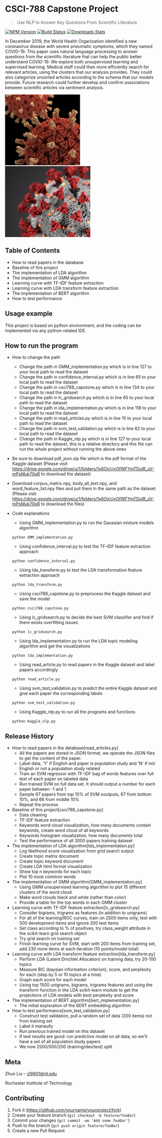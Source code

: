 # CSCI-788 Capstone Project
> Use NLP to Answer Key Questions From Scientific Literature

[![NPM Version][npm-image]][npm-url]
[![Build Status][travis-image]][travis-url]
[![Downloads Stats][npm-downloads]][npm-url]

In December 2019, the World Health Organization identified a new coronavirus disease with severe pneumatic symptoms, which they named COVID-19. This paper uses natural language processing to answer questions from the scientific literature that can help the public better understand COVID-19. We explore both unsupervised learning and supervised learning. Medical staff could then more efficiently search for relevant articles, using the clusters that our analysis provides. They could also categorize unsorted articles according to the schema that our models provide. Future research could further develop and confirm associations between scientific articles via sentiment analysis. 

![](header1.png)
![](header2.png)


## Table of Contents 
- How to read papers in the database
- Baseline of this project
- The implementation of LDA algorithm
- The implementation of GMM algorithm
- Learning curve with TF-IDF feature extraction
- Learning curve with LDA transform feature extraction
- The implementation of BERT algorithm
- How to test performance

## Usage example

This project is based on python environment, and the coding can be implemented via any python-related IDE.

## How to run the program
* How to change the path 
   * Change the path in GMM_implementation.py which is in line 127 to your local path to read the dataset
   * Change the path in confidence_interval.py which is in line 65 to your local path to read the dataset
   * Change the path in csci788_capstone.py which is in line 134 to your local path to read the dataset
   * Change the path in lc_gridsearch.py which is in line 65 to your local path to read the dataset
   * Change the path in lda_implementation.py which is in line 118 to your local path to read the dataset
   * Change the path in read_articles.py which is in line 15 to your local path to read the dataset
   * Change the path in svm_test_validation.py which is in line 62 to your local path to read the dataset
   * Change the path in Kaggle_nlp.py which is in line 127 to your local path to read the dataset, this is a relative directory and this file can run the whole project without running the above ones
   
* Be sure to download pdf_json.zip file which is the pdf format of the Kaggle dataset (Please visit https://drive.google.com/drive/u/1/folders/1x6OicUyOfWFYmTDulR_sV-mPsMuk70pR to download the dataset)
* Download corpus_matrix.npy, body_all_text.npy, and word_feature_list.npy files and put them in the same path as the dataset (Please visit https://drive.google.com/drive/u/1/folders/1x6OicUyOfWFYmTDulR_sV-mPsMuk70pR to download the files)
* Code explanations
   * Using GMM_implementation.py to run the Gaussian mixture models algorithm
   ```
   python GMM_implementation.py
   ```
   * Using confidence_interval.py to test the TF-IDF feature extraction approach
   ```
   python confidence_interval.py
   ```
   * Using lda_transform.py to test the LDA transformation feature extraction approach
   ```
   python lda_transform.py
   ```
   * Using csci788_capstone.py to preprocess the Kaggle dataset and save the model
   ```
   python csci788_capstone.py
   ```
   * Using lc_gridsearch.py to decide the best SVM classifier and find if there exists overfitting issues
   ```
   python lc_gridsearch.py
   ```
   * Using lda_implementation.py to run the LDA topic modeling algorithm and get the visualizations
   ```
   python lda_implementation.py
   ```
   * Using read_article.py to read papers in the Kaggle dataset and label papers accordingly
   ```
   python read_article.py
   ```
   * Using svm_test_validation.py to predict the entire Kaggle dataset and give each paper the corresponding labels
   ```
   python svm_test_validation.py
   ```
   * Using Kaggle_nlp.py to run all the programs and functions
   ```
   python Kaggle_nlp.py
   ```

## Release History

* How to read papers in the database[read_articles.py]
    * All the papers are stored in JSON format, we operate the JSON files to get the content of the paper. 
    * Label data, 'Y' if English and paper is population study and 'N' if not English or not a population study related
    * Train an SVM regressor with TF-IDF bag of words features over full text of each paper on labeled data
    * Run trained SVM on full data set. It should output a number for each paper between -1 and 1
    * Sample 67 papers from top 10% of SVM ooutputs, 67 from bottom 10%, and 66 from middle 10%
    * Repeat the process
* Baseline of this project[csci788_capstone.py]
    * Data cleaning
    * TF-IDF feature extraction
    * Keywords word cloud visualization, how many documents contain keywords, create word cloud of all keywords
    * Keywords histogram visualization, how many documents total
    * Test the performance of all 3000 papers training dataset
* The implementation of LDA algorithm[lda_implementation.py]
    * Log likelihood score visualization from grid search output
    * Create topic matrix document
    * Create topic keyword document
    * Create LDA html format visualization
    * Show top n keywords for each topic
    * Plot 10 most common words
* The implementation of GMM algorithm[GMM_implementation.py]
    * Using GMM unsupervised learning algorithm to plot 15 different clusters of the word cloud
    * Make word clouds black and white (rather than color)
    * Provide a table for the top words in each GMM cluster
* Learning curve with TF-IDF feature extraction[lc_gridsearch.py]
    * Consider bigrams, trigrams as features (in addition to unigrams)
    * For all of the learning/ROC curves, train on 2500 items only, test with 500 development items and ignore 200 test items
    * Set class according to % of positives, try class_weight attribute in the scikit-learn grid search object
    * Try grid search on training set
    * Finish learning curve for SVM, start with 200 items from training set, add 230 more items at each iteration (10 points/model total)
* Learning curve with LDA transform feature extraction[lda_transform.py]
    * Perform LDA (Latent Dirichlet Allocation) on training data, try 20-100 topics
    * Measure BIC (baysian information criterion), score, and perplexity for each (step by 5 or 10 topics at a time)
    * Graph each score for each model
    * Using top 1500 unigrams, bigrams, trigrams features and using the transform function in the LDA scikit-learn module to get the projections of LDA models with best perplexity and score
* The implementation of BERT algorithm[bert_implementation.py]
    * The initial exploration of the BERT embedding algorithm
* How to test performance[svm_test_validation.py]
    * Construct test validation, pull a random set of data (200 items) not from training set
    * Label it manaully
    * Run previous trained model on this dataset
    * If test results are good: run predictive model on all data, so we'll have a set of all population study papers
    * We now 2500/500/200 (training/dev/test) split

## Meta

Zhuo Liu  – zl9901@rit.edu

Rochester Institute of Technology


## Contributing

1. Fork it (<https://github.com/yourname/yourproject/fork>)
2. Create your feature branch (`git checkout -b feature/fooBar`)
3. Commit your changes (`git commit -am 'Add some fooBar'`)
4. Push to the branch (`git push origin feature/fooBar`)
5. Create a new Pull Request

<!-- Markdown link & img dfn's -->
[npm-image]: https://img.shields.io/npm/v/datadog-metrics.svg?style=flat-square
[npm-url]: https://npmjs.org/package/datadog-metrics
[npm-downloads]: https://img.shields.io/npm/dm/datadog-metrics.svg?style=flat-square
[travis-image]: https://img.shields.io/travis/dbader/node-datadog-metrics/master.svg?style=flat-square
[travis-url]: https://travis-ci.org/dbader/node-datadog-metrics
[wiki]: https://github.com/yourname/yourproject/wiki
